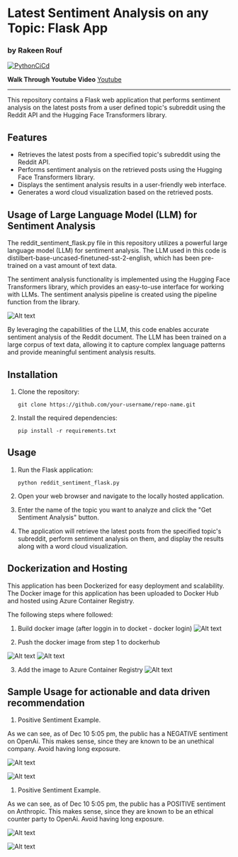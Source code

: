 # Latest Sentiment Analysis on any Topic: Flask App
### by Rakeen Rouf

[![PythonCiCd](https://github.com/nogibjj/AutoScalingFlaskAppRmr/actions/workflows/python_ci_cd.yml/badge.svg)](https://github.com/nogibjj/AutoScalingFlaskAppRmr/actions/workflows/python_ci_cd.yml)

**Walk Through Youtube Video**
[Youtube](https://youtu.be/6mLuqUGn5n8)

---
This repository contains a Flask web application that performs sentiment analysis on the latest posts from a user defined topic's subreddit using the Reddit API and the Hugging Face Transformers library.

## Features

- Retrieves the latest posts from a specified topic's subreddit using the Reddit API.
- Performs sentiment analysis on the retrieved posts using the Hugging Face Transformers library.
- Displays the sentiment analysis results in a user-friendly web interface.
- Generates a word cloud visualization based on the retrieved posts.

## Usage of Large Language Model (LLM) for Sentiment Analysis

The reddit_sentiment_flask.py file in this repository utilizes a powerful large language model (LLM) for sentiment analysis. The LLM used in this code is distilbert-base-uncased-finetuned-sst-2-english, which has been pre-trained on a vast amount of text data.

The sentiment analysis functionality is implemented using the Hugging Face Transformers library, which provides an easy-to-use interface for working with LLMs. The sentiment analysis pipeline is created using the pipeline function from the library.

![Alt text](image-9.png)

By leveraging the capabilities of the LLM, this code enables accurate sentiment analysis of the Reddit document. The LLM has been trained on a large corpus of text data, allowing it to capture complex language patterns and provide meaningful sentiment analysis results.



## Installation

1. Clone the repository:

   ```shell
   git clone https://github.com/your-username/repo-name.git
   ```

2. Install the required dependencies:

   ```shell
   pip install -r requirements.txt
   ```


## Usage

1. Run the Flask application:

   ```shell
   python reddit_sentiment_flask.py
   ```

2. Open your web browser and navigate to the locally hosted application.

3. Enter the name of the topic you want to analyze and click the "Get Sentiment Analysis" button.

4. The application will retrieve the latest posts from the specified topic's subreddit, perform sentiment analysis on them, and display the results along with a word cloud visualization.

## Dockerization and Hosting

This application has been Dockerized for easy deployment and scalability. The Docker image for this application has been uploaded to Docker Hub and hosted using Azure Container Registry.

The following steps where followed:

1. Build docker image (after loggin in to docket - docker login)
![Alt text](image-5.png)

2. Push the docker image from step 1 to dockerhub

![Alt text](image-6.png)
![Alt text](image-7.png)

3. Add the image to Azure Container Registry
![Alt text](image-8.png)

## Sample Usage for actionable and data driven recommendation

1. Positive Sentiment Example.

As we can see, as of Dec 10 5:05 pm, the public has a NEGATIVE sentiment on OpenAi. This makes sense, since they are known to be an unethical company. Avoid having long exposure.

![Alt text](image-1.png)

![Alt text](image.png)

1. Positive Sentiment Example.

As we can see, as of Dec 10 5:05 pm, the public has a POSITIVE sentiment on Anthropic. This makes sense, since they are known to be an ethical counter party to OpenAi. Avoid having long exposure.

![Alt text](image-2.png)

![Alt text](image-3.png)
